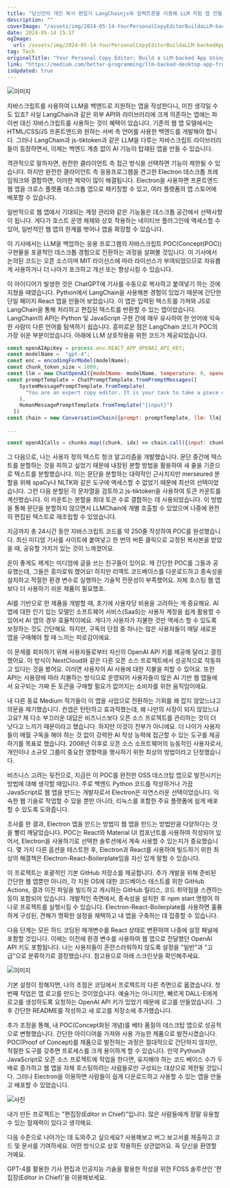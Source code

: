 ```yaml
---
title: "당신만의 개인 복사 편집기 LangChainjs와 일렉트론을 이용해 LLM 지원 앱 만들기"
description: ""
coverImage: "/assets/img/2024-05-14-YourPersonalCopyEditorBuildaLLM-backedAppUsingLangChainjsandElectron_0.png"
date: 2024-05-14 15:17
ogImage: 
  url: /assets/img/2024-05-14-YourPersonalCopyEditorBuildaLLM-backedAppUsingLangChainjsandElectron_0.png
tag: Tech
originalTitle: "Your Personal Copy Editor: Build a LLM-backed App Using LangChain.js and Electron"
link: "https://medium.com/better-programming/llm-backed-desktop-app-from-poc-to-mvp-843d71061e45"
isUpdated: true
---
```





![이미지](/assets/img/2024-05-14-YourPersonalCopyEditorBuildaLLM-backedAppUsingLangChainjsandElectron_0.png)

자바스크립트를 사용하여 LLM을 백엔드로 지원하는 앱을 작성한다니, 미친 생각일 수도 있죠? 사실 LangChain과 같은 외부 API와 라이브러리에 크게 의존하는 앱에는 파이썬 대신 자바스크립트를 사용하는 것이 혜택이 있습니다. 기존의 웹 앱 모델에서는 HTML/CSS/JS 프론트엔드와 원하는 서버 측 언어를 사용한 백엔드를 개발해야 합니다. 그러나 LangChain과 js-tiktoken과 같은 LLM을 다루는 자바스크립트 라이브러리들이 등장하면서, 이제는 백엔드 계층 없이 AI 기능이 탑재된 앱을 만들 수 있습니다.

객관적으로 말하자면, 완전한 클라이언트 측 접근 방식을 선택하면 기능이 제한될 수 있습니다. 하지만 완전한 클라이언트 측 응용프로그램을 견고한 Electron 데스크톱 프레임워크와 결합하면, 이러한 제약이 많이 해결됩니다. Electron을 사용하면 프론트엔드 웹 앱을 크로스 플랫폼 데스크톱 앱으로 패키징할 수 있고, 여러 플랫폼의 앱 스토어에 배포할 수 있습니다.

일반적으로 웹 앱에서 기대되는 계정 관리와 같은 기능들은 데스크톱 공간에서 선택사항이 됩니다. 게다가 호스트 운영 체제와 상호 작용하는 네이티브 플러그인에 액세스할 수 있어, 일반적인 웹 앱의 한계를 벗어나 앱을 확장할 수 있습니다.



이 기사에서는 LLM을 백업하는 응용 프로그램의 자바스크립트 POC(Concept(POC)) 구현물을 포괄적인 데스크톱 경험으로 전환하는 과정을 살펴볼 것입니다. 이 기사에서 논의된 코드는 오픈 소스이며 MIT 라이선스에 따라 라이선스가 부여되었으므로 자유롭게 사용하거나 더 나아가 포크하고 개선 또는 향상시킬 수 있습니다.

이 아이디어가 발생한 것은 ChatGPT에 기사를 수동으로 복사하고 붙여넣기 하는 것에 지쳤을 때였습니다. Python에서 LangChain을 사용해본 경험이 있었기 때문에 간단한 단일 페이지 React 앱을 만들어 보았습니다. 이 앱은 입력된 텍스트를 가져와 JS로 LangChain을 통해 처리하고 편집된 텍스트를 반환할 수 있는 앱이었습니다. LangChain의 API는 Python 및 JavaScript 구현 간에 매우 유사하여 한 언어에 익숙한 사람이 다른 언어를 탐색하기 쉽습니다. 흥미로운 점은 LangChain 코드가 POC의 가장 쉬운 부분이었습니다. 아래에 LLM 상호작용을 위한 코드가 제공되었습니다.

```js
const openAIApiKey = process.env.REACT_APP_OPENAI_API_KEY;
const modelName =  "gpt-4";
const enc = encodingForModel(modelName);
const chunk_token_size = 1000;
const llm = new ChatOpenAI({modelName: modelName, temperature: 0, openAIApiKey: openAIApiKey});
const promptTemplate = ChatPromptTemplate.fromPromptMessages([
    SystemMessagePromptTemplate.fromTemplate(
      "You are an expert copy editor. It is your task to take a piece of an article and proof-read it for grammar and style. Provide a rewritten copy of the article portion back to the human."
    ),
    HumanMessagePromptTemplate.fromTemplate("{input}")
  ])
const chain = new ConversationChain({prompt: promptTemplate, llm: llm});

...

const openAICalls = chunks.map((chunk, idx) => chain.call({input: chunk}));
```

그 다음으로, 나는 사용자 정의 텍스트 청크 알고리즘을 개발했습니다. 문단 중간에 텍스트를 분할하는 것을 피하고 싶었기 때문에 내장된 분할 방법을 활용하여 새 줄을 기준으로 텍스트를 분할했습니다. 이는 문단을 분할하는 대략적인 근사치지만 merseured 분할을 위해 spaCy나 NLTK와 같은 도구에 액세스할 수 없었기 때문에 최선의 선택이었습니다. 그런 다음 분할된 각 문자열을 검토하고 js-tiktoken을 사용하여 토큰 카운트를 계산했습니다. 이 카운트는 분할을 최대 토큰 수로 결합하는 데 사용되었습니다. 이 방법을 통해 문단을 분할하지 않으면서 LLMChain에 개별 호출할 수 있었으며 나중에 완전히 편집된 텍스트로 재조립할 수 있었습니다.



지금까지 총 24시간 동안 자바스크립트 코드를 약 250줄 작성하여 POC를 완성했습니다. 최신 미디엄 기사를 사이트에 붙여넣고 한 번의 버튼 클릭으로 교정된 복사본을 받았을 때, 공유할 가치가 있는 것이 느껴졌어요.

운이 좋게도 제게는 미디엄에 글을 쓰는 친구들이 있어요. 제 간단한 POC를 그들과 공유했는데, 그들은 흥미로워 했어요! 하지만 리액트 코드베이스를 다운로드하고 종속성을 설치하고 적절한 환경 변수로 실행하는 기술적 전문성이 부족했어요. 자체 호스팅 웹 앱보다 더 사용하기 쉬운 제품이 필요했죠.

AI를 기반으로 한 제품을 개발할 때, 초기에 사용자당 비용을 고려하는 게 중요해요. AI 앱에 대한 인기 있는 모델인 소프트웨어 서비스(SaaS)는 사용자 계정을 쉽게 활용할 수 있어서 AI 앱의 경우 효율적이에요. 게다가 사용자가 지불한 것만 액세스 할 수 있도록 보장하는 것도 간단해요. 하지만, 구독의 단점 중 하나는 많은 사용자들이 매달 새로운 앱을 구매해야 할 때 느끼는 피로감이에요.

이 문제를 회피하기 위해 사용자들로부터 자신의 OpenAI API 키를 제공해 달라고 결정했어요. 이 방식이 NextCloud와 같은 다른 오픈 소스 프로젝트에서 성공적으로 작동하고 있다는 것을 봤어요. 이러면 사용자의 AI 사용에 대한 지불을 피할 수 있어요. 또한 API는 사용량에 따라 지불하는 방식으로 운영되어 사용자들이 많은 AI 기반 웹 앱들에서 요구되는 가짜 돈 토큰을 구매할 필요가 없어지는 소비자를 위한 움직임이에요.



내 다른 동료 Medium 작가들이 이 앱을 사업으로 전환하는 기회를 왜 잡지 않았느냐고 의문을 제기했습니다. 컨셉은 탄탄하고 효과적했는데, 왜 나만의 사장이 되지 않았느냐고요? 제 다소 부끄러운 대답은 비즈니스보다 오픈 소스 프로젝트를 관리하는 것이 더 낫다고 느끼기 때문이라고 했습니다. 하지만 이것이 전부가 아니에요. 더 나아가 사용자들이 매월 구독을 해야 하는 것 없이 강력한 AI 작성 능력에 접근할 수 있는 도구를 제공하기를 목표로 했습니다. 2008년 이후로 오픈 소스 소프트웨어의 능동적인 사용자로서, 개인이나 소규모 그룹이 중요한 영향력을 행사하기 위한 최상의 방법이라고 단정했습니다.

비즈니스 고려는 뒷전으로, 지금은 이 POC를 완전한 OSS 데스크탑 앱으로 발전시키는 방법에 대해 생각할 때입니다. 주로 백엔드 Python 코드를 작성하거나 가끔 JavaScript로 웹 앱을 만드는 개발자로서 Electron은 자연스러운 선택이었습니다. 익숙한 웹 기술로 작업할 수 있을 뿐만 아니라, 리눅스를 포함한 주요 플랫폼에 쉽게 배포할 수 있도록 도와줍니다.

조사를 한 결과, Electron 앱을 만드는 방법이 웹 앱을 만드는 방법만큼 다양하다는 것을 빨리 깨달았습니다. POC는 React와 Material UI 컴포넌트를 사용하여 작성되어 있어서, Electron을 사용하기로 선택한 솔루션에서 계속 사용할 수 있는지가 중요했습니다. 몇 가지 다른 옵션을 테스트한 후, Electron과 React를 사용하여 빌드하기 위한 최상의 해결책은 Electron-React-Boilerplate임을 자신 있게 말할 수 있습니다.

이 프로젝트는 포괄적인 기본 GitHub 저장소를 제공합니다. 추가 개발을 위해 준비된 간단한 웹 앱뿐만 아니라, 각 지원 OS에 대한 코드베이스 테스트를 위한 GitHub Actions, 결과 이진 파일을 빌드하고 게시하는 GitHub 릴리스, 코드 취약점을 스캔하는 등이 포함되어 있습니다. 개발적인 측면에서, 종속성을 설치한 후 npm start 명령어 하나로 프로젝트를 실행시킬 수 있습니다. Electron-React-Boilerplate를 사용하면 훌륭하게 구성된, 견해가 명확한 설정을 채택하고 내 앱을 구축하는 데 집중할 수 있습니다.



다음 단계는 모든 하드 코딩된 매개변수를 React 상태로 변환하여 나중에 설정 패널에 포함할 것입니다. 이에는 이전에 환경 변수를 사용하여 웹 앱으로 전달했던 OpenAI API 키도 포함됩니다. 나는 사용자들이 혼란스러워하지 않도록 설정을 "일반"과 "고급"으로 분류하기로 결정했습니다. 참고용으로 아래 스크린샷을 확인해주세요.

![이미지](/assets/img/2024-05-14-YourPersonalCopyEditorBuildaLLM-backedAppUsingLangChainjsandElectron_1.png)

기본 설정이 정해지면, 나의 초점은 코딩에서 프로젝트의 다른 측면으로 옮겼습니다. 첫 번째 작업은 앱 로고를 만드는 것이었습니다. 예술가는 아니지만, 빠르게 DALL-E에게 로고를 생성하도록 요청하는 OpenAI API 키가 있었기 때문에 로고를 만들었습니다. 그 후 간단한 README를 작성하고 새 로고를 저장소에 추가했습니다.

추가 조정을 통해, 내 POC(Concept화된 개념)를 베타 품질의 데스크탑 앱으로 성공적으로 변형했습니다. 간단한 아이디어를 가져와 사용 가능한 제품으로 발전시켰습니다. POC(Proof of Concept)를 제품으로 발전하는 과정은 절대적으로 간단하지 않지만, 적절한 도구를 갖추면 프로세스를 크게 용이하게 할 수 있습니다. 만약 Python과 JavaScript로 오픈 소스 프로젝트에 작업을 한다면, 유지해야 하는 코드 베이스 수가 두 배로 증가하고 웹 앱을 자체 호스팅하려는 사람들로만 구성되는 대상으로 제한될 것입니다. 그러나 Electron을 이용하면 사람들이 쉽게 다운로드하고 사용할 수 있는 앱을 만들고 배포할 수 있었습니다.



![사진](/assets/img/2024-05-14-YourPersonalCopyEditorBuildaLLM-backedAppUsingLangChainjsandElectron_2.png)

내가 만든 프로젝트는 "편집장(Editor in Chief)"입니다. 많은 사람들에게 정말 유용할 수 있는 잠재력이 있다고 생각해요.

다음 수준으로 나아가는 데 도와주고 싶으세요? 사용해보고 버그 보고서를 제출하고 코드 및 문서를 기여하세요. 어떤 방식으로 상호 작용하든 상관없어요. 꼭 당신을 환영할 거예요.

GPT-4를 활용한 기사 편집과 인공지능 기술을 활용한 작성을 위한 FOSS 솔루션인 '편집장(Editor in Chief)'을 이용해보세요.